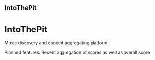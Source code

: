 ## IntoThePit
# IntoThePit
Music discovery and concert aggregating platform

Planned features: Recent aggregation of scores as well as overall score
